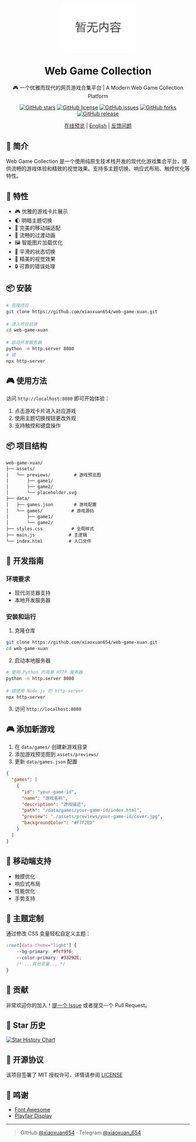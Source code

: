 <p align="center">
  <img src="./assets/previews/logo.png" alt="Web Game Collection" width="200"/>
</p>

<div align="center">

# Web Game Collection

🎮 一个优雅而现代的网页游戏合集平台 | A Modern Web Game Collection Platform

[![GitHub stars](https://img.shields.io/github/stars/xiaoxuan654/web-game-xuan)](https://github.com/xiaoxuan654/web-game-xuan/stargazers)
[![GitHub license](https://img.shields.io/github/license/xiaoxuan654/web-game-xuan)](https://github.com/xiaoxuan654/web-game-xuan/blob/main/LICENSE)
[![GitHub issues](https://img.shields.io/github/issues/xiaoxuan654/web-game-xuan)](https://github.com/xiaoxuan654/web-game-xuan/issues)
[![GitHub forks](https://img.shields.io/github/forks/xiaoxuan654/web-game-xuan)](https://github.com/xiaoxuan654/web-game-xuan/network)
[![GitHub release](https://img.shields.io/github/v/release/xiaoxuan654/web-game-xuan)](https://github.com/xiaoxuan654/web-game-xuan/releases)

[在线预览](https://game.xiaoxuan654.top/) | [English](./README_EN.md) | [反馈问题](https://github.com/xiaoxuan654/web-game-xuan/issues)

</div>

## 📖 简介

Web Game Collection 是一个使用纯原生技术栈开发的现代化游戏集合平台，提供流畅的游戏体验和精致的视觉效果。支持多主题切换、响应式布局、触控优化等特性。

## 🚀 特性

- 🎮 优雅的游戏卡片展示
- 🌓 明暗主题切换
- 📱 完美的移动端适配
- 🎯 流畅的过渡动画
- 🖼️ 智能图片加载优化
- 🔄 平滑的状态切换
- 💫 精美的视觉效果
- 🔒 可靠的错误处理

## 📦 安装

```bash
# 克隆项目
git clone https://github.com/xiaoxuan654/web-game-xuan.git

# 进入项目目录
cd web-game-xuan

# 启动开发服务器
python -m http.server 8080
# 或
npx http-server
```

## 🎮 使用方法

访问 `http://localhost:8080` 即可开始体验：

1. 点击游戏卡片进入对应游戏
2. 使用主题切换按钮更改外观
3. 支持触控和键盘操作

## 📦 项目结构

```
web-game-xuan/
├── assets/
│   └── previews/         # 游戏预览图
│       ├── game1/
│       ├── game2/
│       └── placeholder.svg
├── data/
│   ├── games.json        # 游戏配置
│   └── games/           # 游戏源码
│       ├── game1/
│       └── game2/
├── styles.css           # 全局样式
├── main.js             # 主逻辑
└── index.html          # 入口文件
```

## 🔧 开发指南

### 环境要求

- 现代浏览器支持
- 本地开发服务器

### 安装和运行

1. 克隆仓库
```bash
git clone https://github.com/xiaoxuan654/web-game-xuan.git
cd web-game-xuan
```

2. 启动本地服务器
```bash
# 使用 Python 的简单 HTTP 服务器
python -m http.server 8080

# 或使用 Node.js 的 http-server
npx http-server
```

3. 访问 `http://localhost:8080`

## 🎮 添加新游戏

1. 在 `data/games/` 创建新游戏目录
2. 添加游戏预览图到 `assets/previews/`
3. 更新 `data/games.json` 配置

```json
{
  "games": [
    {
      "id": "your-game-id",
      "name": "游戏名称",
      "description": "游戏描述",
      "path": "/data/games/your-game-id/index.html",
      "preview": "./assets/previews/your-game-id/cover.jpg",
      "backgroundColor": "#F7F2ED"
    }
  ]
}
```

## 📱 移动端支持

- 触摸优化
- 响应式布局
- 性能优化
- 手势支持

## 🎨 主题定制

通过修改 CSS 变量轻松自定义主题：

```css
:root[data-theme="light"] {
    --bg-primary: #fcf9f6;
    --color-primary: #33292E;
    /* ...其他变量... */
}
```

## 🤝 贡献

非常欢迎你的加入！[提一个 Issue](https://github.com/xiaoxuan654/web-game-xuan/issues/new) 或者提交一个 Pull Request。

## 🌟 Star 历史

[![Star History Chart](https://api.star-history.com/svg?repos=xiaoxuan654/web-game-xuan&type=Date)](https://star-history.com/#xiaoxuan654/web-game-xuan&Date)

## 📄 开源协议

该项目签署了 MIT 授权许可，详情请参阅 [LICENSE](LICENSE)

## 👏 鸣谢

- [Font Awesome](https://fontawesome.com/)
- [Playfair Display](https://fonts.google.com/specimen/Playfair+Display)

---

> GitHub [@xiaoxuan654](https://github.com/xiaoxuan654) · Telegram [@xiaoxuan_654](https://t.me/xiaoxuan_654)

